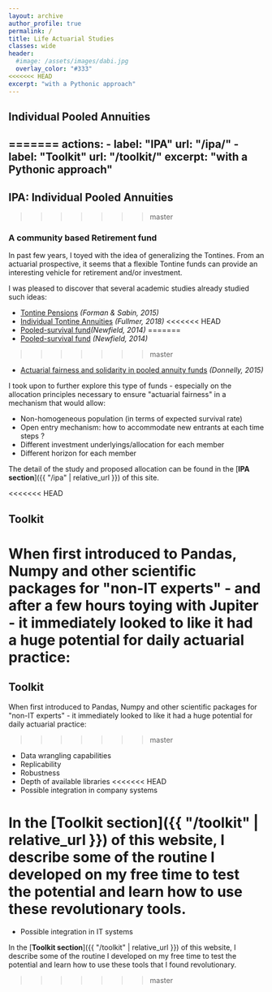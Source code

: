 ```yaml
---
layout: archive
author_profile: true
permalink: /
title: Life Actuarial Studies
classes: wide
header:
  #image: /assets/images/dabi.jpg
  overlay_color: "#333"
<<<<<<< HEAD
excerpt: "with a Pythonic approach"
---
```


## Individual Pooled Annuities
=======
  actions:
     - label: "IPA"
       url: "/ipa/"
     - label: "Toolkit"
       url: "/toolkit/"
excerpt: "with a Pythonic approach"
---

## IPA: Individual Pooled Annuities
>>>>>>> master
### A community based Retirement fund

In past few years, I toyed with the idea of generalizing the Tontines. From an actuarial prospective, it seems that a flexible Tontine funds can provide an interesting vehicle for retirement and/or investment.

I was pleased to discover that several academic studies already studied such ideas:
* [Tontine Pensions](https://scholarship.law.upenn.edu/penn_law_review/vol163/iss3/3/) *(Forman & Sabin, 2015)*
* [Individual Tontine Annuities](https://ssrn.com/abstract=3217551) *(Fullmer, 2018)*
<<<<<<< HEAD
* [Pooled-survival fund](https://www.actuaries.asn.au/Library/Events/FSF/2014/NewfieldPostRetirementPaper140505.pdf)*(Newfield, 2014)*
=======
* [Pooled-survival fund](https://www.actuaries.asn.au/Library/Events/FSF/2014/NewfieldPostRetirementPaper140505.pdf) *(Newfield, 2014)*
>>>>>>> master
* [Actuarial fairness and solidarity in pooled annuity funds](https://arxiv.org/abs/1311.5120) *(Donnelly, 2015)*


I took upon to further explore this type of funds - especially on the allocation principles necessary to ensure "actuarial fairness" in a mechanism that would allow:
* Non-homogeneous population (in terms of expected survival rate)
* Open entry mechanism: how to accommodate new entrants at each time steps ?
* Different investment underlyings/allocation for each member
* Different horizon for each member

The detail of the study and proposed allocation can be found in the [**IPA section**]({{ "/ipa" | relative_url }}) of this site.


<<<<<<< HEAD
## Toolkit

When first introduced to Pandas, Numpy and other scientific packages for "non-IT experts" - and after a few hours toying with Jupiter - it immediately looked to like it had a huge potential for daily actuarial practice:
=======

## Toolkit

When first introduced to Pandas, Numpy and other scientific packages for "non-IT experts" - it immediately looked to like it had a huge potential for daily actuarial practice:
>>>>>>> master
* Data wrangling capabilities
* Replicability
* Robustness
* Depth of available libraries
<<<<<<< HEAD
* Possible integration in company systems

In the [**Toolkit section**]({{ "/toolkit" | relative_url }}) of this website, I describe some of the routine I developed on my free time to test the potential and learn how to use these revolutionary tools.
=======
* Possible integration in IT systems

In the [**Toolkit section**]({{ "/toolkit" | relative_url }}) of this website, I describe some of the routine I developed on my free time to test the potential and learn how to use these tools that I found revolutionary.
>>>>>>> master
